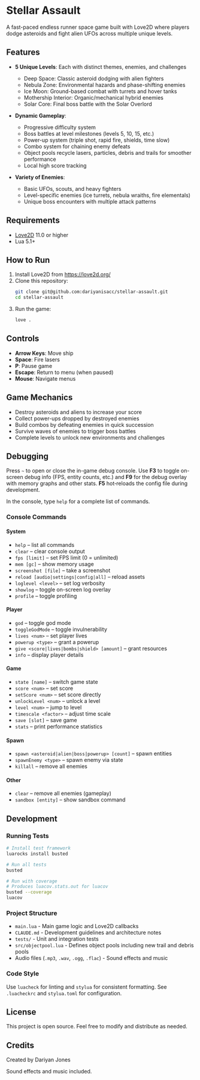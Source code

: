 # Stellar Assault

A fast-paced endless runner space game built with Love2D where players dodge asteroids and fight alien UFOs across multiple unique levels.

## Features

- **5 Unique Levels**: Each with distinct themes, enemies, and challenges
  - Deep Space: Classic asteroid dodging with alien fighters
  - Nebula Zone: Environmental hazards and phase-shifting enemies
  - Ice Moon: Ground-based combat with turrets and hover tanks
  - Mothership Interior: Organic/mechanical hybrid enemies
  - Solar Core: Final boss battle with the Solar Overlord

- **Dynamic Gameplay**:
  - Progressive difficulty system
  - Boss battles at level milestones (levels 5, 10, 15, etc.)
  - Power-up system (triple shot, rapid fire, shields, time slow)
  - Combo system for chaining enemy defeats
  - Object pools recycle lasers, particles, debris and trails for smoother performance
  - Local high score tracking

- **Variety of Enemies**:
  - Basic UFOs, scouts, and heavy fighters
  - Level-specific enemies (ice turrets, nebula wraiths, fire elementals)
  - Unique boss encounters with multiple attack patterns

## Requirements

- [Love2D](https://love2d.org/) 11.0 or higher
- Lua 5.1+

## How to Run

1. Install Love2D from https://love2d.org/
2. Clone this repository:
   ```bash
   git clone git@github.com:dariyanisacc/stellar-assault.git
   cd stellar-assault
   ```
3. Run the game:
   ```bash
   love .
   ```

## Controls

- **Arrow Keys**: Move ship
- **Space**: Fire lasers
- **P**: Pause game
- **Escape**: Return to menu (when paused)
- **Mouse**: Navigate menus

## Game Mechanics

- Destroy asteroids and aliens to increase your score
- Collect power-ups dropped by destroyed enemies
- Build combos by defeating enemies in quick succession
- Survive waves of enemies to trigger boss battles
- Complete levels to unlock new environments and challenges

## Debugging

Press `~` to open or close the in-game debug console. Use **F3** to toggle
on-screen debug info (FPS, entity counts, etc.) and **F9** for the debug overlay
with memory graphs and other stats. **F5** hot‑reloads the config file during
development.

In the console, type `help` for a complete list of commands.

### Console Commands

#### System
- `help` &ndash; list all commands
- `clear` &ndash; clear console output
- `fps [limit]` &ndash; set FPS limit (0 = unlimited)
- `mem [gc]` &ndash; show memory usage
- `screenshot [file]` &ndash; take a screenshot
- `reload [audio|settings|config|all]` &ndash; reload assets
- `loglevel <level>` &ndash; set log verbosity
- `showlog` &ndash; toggle on-screen log overlay
- `profile` &ndash; toggle profiling

#### Player
- `god` &ndash; toggle god mode
- `toggleGodMode` &ndash; toggle invulnerability
- `lives <num>` &ndash; set player lives
- `powerup <type>` &ndash; grant a powerup
- `give <score|lives|bombs|shield> [amount]` &ndash; grant resources
- `info` &ndash; display player details

#### Game
- `state [name]` &ndash; switch game state
- `score <num>` &ndash; set score
- `setScore <num>` &ndash; set score directly
- `unlockLevel <num>` &ndash; unlock a level
- `level <num>` &ndash; jump to level
- `timescale <factor>` &ndash; adjust time scale
- `save [slot]` &ndash; save game
- `stats` &ndash; print performance statistics

#### Spawn
- `spawn <asteroid|alien|boss|powerup> [count]` &ndash; spawn entities
- `spawnEnemy <type>` &ndash; spawn enemy via state
- `killall` &ndash; remove all enemies

#### Other
- `clear` &ndash; remove all enemies (gameplay)
- `sandbox [entity]` &ndash; show sandbox command

## Development

### Running Tests

```bash
# Install test framework
luarocks install busted

# Run all tests
busted

# Run with coverage
# Produces luacov.stats.out for luacov
busted --coverage
luacov
```

### Project Structure

- `main.lua` - Main game logic and Love2D callbacks
- `CLAUDE.md` - Development guidelines and architecture notes
- `tests/` - Unit and integration tests
- `src/objectpool.lua` - Defines object pools including new trail and debris pools
- Audio files (`.mp3`, `.wav`, `.ogg`, `.flac`) - Sound effects and music

### Code Style
Use `luacheck` for linting and `stylua` for consistent formatting. See `.luacheckrc` and `stylua.toml` for configuration.

## License

This project is open source. Feel free to modify and distribute as needed.

## Credits

Created by Dariyan Jones

Sound effects and music included.
